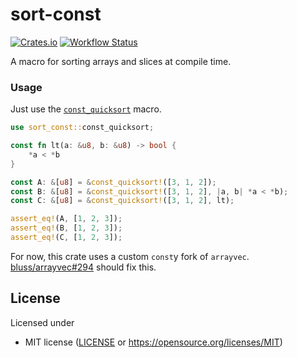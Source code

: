 # sort-const
[![Crates.io](https://img.shields.io/crates/v/sort-const.svg)](https://crates.io/crates/sort-const)
[![Workflow Status](https://github.com/Daniel-Aaron-Bloom/sort-const-rs/workflows/Rust/badge.svg)](https://github.com/Daniel-Aaron-Bloom/sort-const-rs/actions?query=workflow%3A%22Rust%22)

A macro for sorting arrays and slices at compile time.

### Usage

Just use the [`const_quicksort`] macro.

```rust
use sort_const::const_quicksort;

const fn lt(a: &u8, b: &u8) -> bool {
    *a < *b
}

const A: &[u8] = &const_quicksort!([3, 1, 2]);
const B: &[u8] = &const_quicksort!([3, 1, 2], |a, b| *a < *b);
const C: &[u8] = &const_quicksort!([3, 1, 2], lt);

assert_eq!(A, [1, 2, 3]);
assert_eq!(B, [1, 2, 3]);
assert_eq!(C, [1, 2, 3]);
```

For now, this crate uses a custom `const`y fork of `arrayvec`. [bluss/arrayvec#294](https://github.com/bluss/arrayvec/pull/294) should fix this.

## License

Licensed under 
* MIT license ([LICENSE](LICENSE) or https://opensource.org/licenses/MIT)

[`const_quicksort`]: https://docs.rs/sort-const/latest/sort_const/macro.const_quicksort.html "macro sort_const::const_quicksort"
